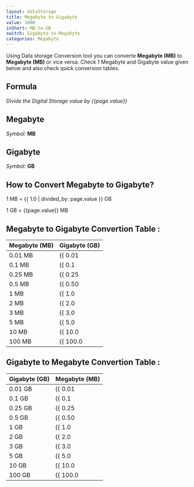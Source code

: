 ```yaml
---
layout: dataStorage
title: Megabyte to Gigabyte
value: 1000
inShort: MB-to-GB
switch: Gigabyte-to-Megabyte
categories: Megabyte
---
```


Using Data storage Conversion tool you can converte **Megabyte (MB)** to **Megabyte (MB)** or vice versa. Check 1 Megabyte and Gigabyte value given below and also check quick conversion tables.

## Formula
*Divide the Digital Storage value by {{page.value}}*

## Megabyte
*Symbol:* **MB**

## Gigabyte
*Symbol:* **GB**

## How to Convert Megabyte to Gigabyte?

1 MB = {{ 1.0 | divided_by: page.value }} GB

1 GB = {{page.value}} MB


## Megabyte to Gigabyte Convertion Table :

| Megabyte (MB) | Gigabyte (GB) |
| ---- | ---- |
| 0.01 MB | {{ 0.01 | divided_by: page.value }} GB |
| 0.1 MB | {{ 0.1 | divided_by: page.value }} GB |
| 0.25 MB | {{ 0.25 | divided_by: page.value }} GB |
| 0.5 MB | {{ 0.50 | divided_by: page.value }} GB |
| 1 MB | {{ 1.0 | divided_by: page.value }} GB |
| 2 MB | {{ 2.0 | divided_by: page.value }} GB |
| 3 MB | {{ 3.0 | divided_by: page.value }} GB |
| 5 MB | {{ 5.0 | divided_by: page.value }} GB |
| 10 MB | {{ 10.0 | divided_by: page.value }} GB |
| 100 MB | {{ 100.0 | divided_by: page.value }} GB |

## Gigabyte to Megabyte Convertion Table :

| Gigabyte (GB) | Megabyte (MB) |
| ---- | ---- |
| 0.01 GB | {{ 0.01 | times: page.value }} MB |
| 0.1 GB | {{ 0.1 | times: page.value }} MB |
| 0.25 GB | {{ 0.25 | times: page.value }} MB |
| 0.5 GB | {{ 0.50 | times: page.value }} MB |
| 1 GB | {{ 1.0 | times: page.value }} MB |
| 2 GB | {{ 2.0 | times: page.value }} MB |
| 3 GB | {{ 3.0 | times: page.value }} MB |
| 5 GB | {{ 5.0 | times: page.value }} MB |
| 10 GB | {{ 10.0 | times: page.value }} MB |
| 100 GB | {{ 100.0 | times: page.value }} MB |


<script>
document.getElementById('selectInput')[8].selected = true
document.getElementById('selectOutput')[12].selected = true
</script>

